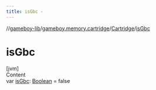 ```yaml
---
title: isGbc -
---
```

//[gameboy-lib](../../index.md)/[gameboy.memory.cartridge](../index.md)/[Cartridge](index.md)/[isGbc](is-gbc.md)



# isGbc  
[jvm]  
Content  
var [isGbc](is-gbc.md): [Boolean](https://kotlinlang.org/api/latest/jvm/stdlib/kotlin/-boolean/index.html) = false  



